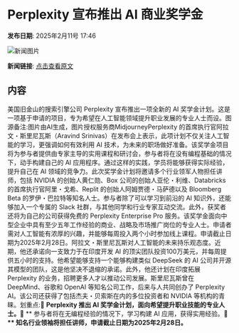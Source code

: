 # Perplexity 宣布推出 AI 商业奖学金

**发布日期**: 2025年2月11号 17:46

![新闻图片](https://pic.chinaz.com/picmap/202405201504382287_0.jpg)

**新闻链接**: [点击查看原文](https://www.aibase.com/zh/news/15268)

## 内容

美国旧金山的搜索引擎公司 Perplexity 宣布推出一项全新的 AI 奖学金计划。这是一项基于申请的项目，专为希望在人工智能领域提升职业发展的专业人士而设。图源备注:图片由AI生成，图片授权服务商MidjourneyPerplexity 的首席执行官阿拉文・斯里尼瓦斯（Aravind Srinivas）在发布会上表示，此项计划不仅关注人工智能的学习，更强调如何有效利用 AI 技术，为未来的职场做好准备。该奖学金项目将为参与者提供由专家主导的实用课程和研讨会，参与者将在没有编程基础的情况下，动手构建自己的 AI 应用程序。通过这样的实践，学员将能够获得实际经验，提升自己在 AI 领域的竞争力。此次奖学金计划将邀请多个行业领军人物担任讲师，包括 NVIDIA 的创始人黄仁勋、Box 公司的创始人亚伦・利维、Databricks 的首席执行官阿里・戈希、Replit 的创始人阿姆贾德・马萨德以及 Bloomberg Beta 的罗伊・巴拉特等知名人士。参与者除了可以学习到前沿的 AI 知识外，还能够加入一个专属的 Slack 社群，与其他同学和行业专家互动交流。此外，获奖者还将为自己的公司获得免费的 Perplexity Enterprise Pro 服务。该奖学金面向中型企业中具有至少五年工作经验的商业、战略及市场推广岗位的专业人士。申请者需对人工智能有浓厚的兴趣，并能够每周投入两个小时参加线上课程。申请截止日期为2025年2月28日。阿拉文・斯里尼瓦斯对人工智能的未来持乐观态度。近期，他还承诺向一支致力于在印度开发 AI 的顶尖团队投资100万美元，并每周提供五小时的支持。他希望能够支持一个能够构建类似 DeepSeek 的 AI 公司并开源其模型的团队，这是他坚决不退缩的承诺。此外，他还计划在印度拓展 Perplexity 的业务，招聘更多人才以推动公司发展。斯里尼瓦斯曾在 DeepMind、谷歌和 OpenAI 等知名公司工作，后来与人共同创办了 Perplexity AI。该公司还获得了包括杰夫・贝索斯在内的多位投资者和 NVIDIA 等机构的青睐。划重点:🔹 **Perplexity 推出 AI 奖学金计划，面向希望提升职业技能的专业人士。**🔹 ** 参与者将在无编程经验的情况下，学习构建 AI 应用，获得实用经验。**🔹 ** 知名行业领袖将担任讲师，申请截止日期为2025年2月28日。**
